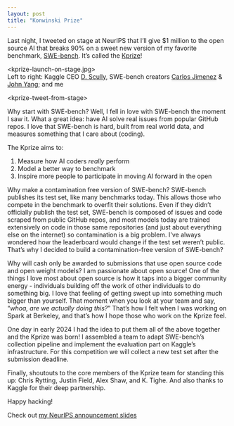 ```yaml
---
layout: post
title: "Konwinski Prize"
---
```


Last night, I tweeted on stage at NeurIPS that I’ll give $1 million to the open source AI that breaks 90% on a sweet new version of my favorite benchmark, [SWE-bench](http://swebench.com). It’s called the [Kprize](http://kprize.ai)\!

\<kprize-launch-on-stage.jpg\>  
Left to right: Kaggle CEO [D. Scully](https://scholar.google.com/citations?hl=en&user=l_O64B8AAAAJ&view_op=list_works&sortby=pubdate), SWE-bench creators [Carlos Jimenez](https://www.carlosejimenez.com/) & [John Yang](https://john-b-yang.github.io/); and me

\<kprize-tweet-from-stage\>

Why start with SWE-bench? Well, I fell in love with SWE-bench the moment I saw it. What a great idea: have AI solve real issues from popular GitHub repos. I love that SWE-bench is hard, built from real world data, and measures something that I care about (coding).

The Kprize aims to:

1. Measure how AI coders *really* perform   
2. Model a better way to benchmark  
3. Inspire more people to participate in moving AI forward in the open

Why make a contamination free version of SWE-bench? SWE-bench publishes its test set, like many benchmarks today. This allows those who compete in the benchmark to overfit their solutions. Even if they didn’t officially publish the test set, SWE-bench is composed of issues and code scraped from public GitHub repos, and most models today are trained extensively on code in those same repositories (and just about everything else on the internet) so contamination is a big problem. I've always wondered how the leaderboard would change if the test set weren’t public. That’s why I decided to build a contamination-free version of SWE-bench?

Why will cash only be awarded to submissions that use open source code and open weight models? I am passionate about open source\! One of the things I love most about open source is how it taps into a bigger community energy \- individuals building off the work of other individuals to do something big. I love that feeling of getting swept up into something much bigger than yourself. That moment when you look at your team and say, “*whoa, are we actually doing this?*” That’s how I felt when I was working on Spark at Berkeley, and that’s how I hope those who work on the Kprize feel.

One day in early 2024 I had the idea to put them all of the above together and the Kprize was born\! I assembled a team to adapt SWE-bench’s collection pipeline and implement the evaluation part on Kaggle’s infrastructure. For this competition we will collect a new test set after the submission deadline.

Finally, shoutouts to the core members of the Kprize team for standing this up: Chris Rytting, Justin Field, Alex Shaw, and K. Tighe. And also thanks to Kaggle for their deep partnership.

Happy hacking\!

Check out [my NeurIPS announcement slides](https://docs.google.com/presentation/d/1yp8xWBLB9Uf6VwDFk6SznreUUsegK78jHBAVCuVPAVw/edit?usp=sharing)